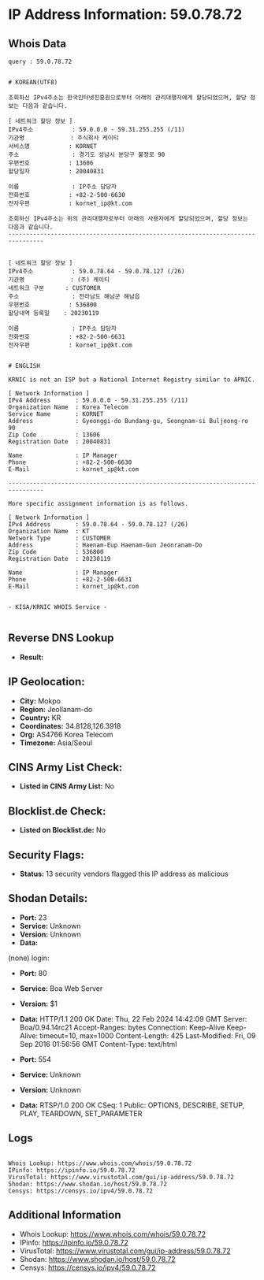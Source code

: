 # IP Address Information: 59.0.78.72

## Whois Data
```
query : 59.0.78.72


# KOREAN(UTF8)

조회하신 IPv4주소는 한국인터넷진흥원으로부터 아래의 관리대행자에게 할당되었으며, 할당 정보는 다음과 같습니다.

[ 네트워크 할당 정보 ]
IPv4주소           : 59.0.0.0 - 59.31.255.255 (/11)
기관명             : 주식회사 케이티
서비스명           : KORNET
주소               : 경기도 성남시 분당구 불정로 90
우편번호           : 13606
할당일자           : 20040831

이름               : IP주소 담당자
전화번호           : +82-2-500-6630
전자우편           : kornet_ip@kt.com

조회하신 IPv4주소는 위의 관리대행자로부터 아래의 사용자에게 할당되었으며, 할당 정보는 다음과 같습니다.
--------------------------------------------------------------------------------


[ 네트워크 할당 정보 ]
IPv4주소           : 59.0.78.64 - 59.0.78.127 (/26)
기관명             : (주) 케이티
네트워크 구분      : CUSTOMER
주소               : 전라남도 해남군 해남읍
우편번호           : 536800
할당내역 등록일    : 20230119

이름               : IP주소 담당자
전화번호           : +82-2-500-6631
전자우편           : kornet_ip@kt.com


# ENGLISH

KRNIC is not an ISP but a National Internet Registry similar to APNIC.

[ Network Information ]
IPv4 Address       : 59.0.0.0 - 59.31.255.255 (/11)
Organization Name  : Korea Telecom
Service Name       : KORNET
Address            : Gyeonggi-do Bundang-gu, Seongnam-si Buljeong-ro 90
Zip Code           : 13606
Registration Date  : 20040831

Name               : IP Manager
Phone              : +82-2-500-6630
E-Mail             : kornet_ip@kt.com

--------------------------------------------------------------------------------

More specific assignment information is as follows.

[ Network Information ]
IPv4 Address       : 59.0.78.64 - 59.0.78.127 (/26)
Organization Name  : KT
Network Type       : CUSTOMER
Address            : Haenam-Eup Haenam-Gun Jeonranam-Do
Zip Code           : 536800
Registration Date  : 20230119

Name               : IP Manager
Phone              : +82-2-500-6631
E-Mail             : kornet_ip@kt.com


- KISA/KRNIC WHOIS Service -


```
## Reverse DNS Lookup
- **Result:** 

## IP Geolocation:
- **City:** Mokpo
- **Region:** Jeollanam-do
- **Country:** KR
- **Coordinates:** 34.8128,126.3918
- **Org:** AS4766 Korea Telecom
- **Timezone:** Asia/Seoul

## CINS Army List Check:
- **Listed in CINS Army List:** 
No

## Blocklist.de Check:
- **Listed on Blocklist.de:** 
No

## Security Flags:
- **Status:** 13 security vendors flagged this IP address as malicious

## Shodan Details:
- **Port:** 23
- **Service:** Unknown
- **Version:** Unknown
- **Data:** 
(none) login: 

- **Port:** 80
- **Service:** Boa Web Server
- **Version:** $1
- **Data:** HTTP/1.1 200 OK
Date: Thu, 22 Feb 2024 14:42:09 GMT
Server: Boa/0.94.14rc21
Accept-Ranges: bytes
Connection: Keep-Alive
Keep-Alive: timeout=10, max=1000
Content-Length: 425
Last-Modified: Fri, 09 Sep 2016 01:56:56 GMT
Content-Type: text/html



- **Port:** 554
- **Service:** Unknown
- **Version:** Unknown
- **Data:** RTSP/1.0 200 OK
CSeq: 1
Public: OPTIONS, DESCRIBE, SETUP, PLAY, TEARDOWN, SET_PARAMETER



## Logs
```

Whois Lookup: https://www.whois.com/whois/59.0.78.72
IPinfo: https://ipinfo.io/59.0.78.72
VirusTotal: https://www.virustotal.com/gui/ip-address/59.0.78.72
Shodan: https://www.shodan.io/host/59.0.78.72
Censys: https://censys.io/ipv4/59.0.78.72

```
## Additional Information
- Whois Lookup: https://www.whois.com/whois/59.0.78.72
- IPinfo: https://ipinfo.io/59.0.78.72
- VirusTotal: https://www.virustotal.com/gui/ip-address/59.0.78.72
- Shodan: https://www.shodan.io/host/59.0.78.72
- Censys: https://censys.io/ipv4/59.0.78.72

